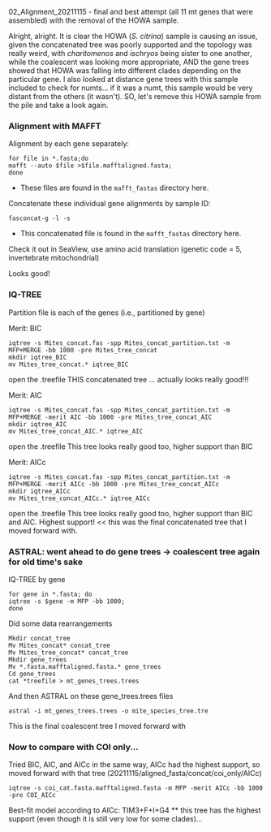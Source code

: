 02_Alignment_20211115 - final and best attempt (all 11 mt genes that were assembled) with the removal of the HOWA sample.

Alright, alright. It is clear the HOWA (*S. citrina*) sample is causing an issue, given the concatenated tree was poorly supported and the topology was really weird, with *charitomenos* and *ischryos* being sister to one another, while the coalescent was looking more appropriate, AND the gene trees showed that HOWA was falling into different clades depending on the particular gene. I also looked at distance gene trees with this sample included to check for numts... if it was a numt, this sample would be very distant from the others (it wasn't). SO, let's remove this HOWA sample from the pile and take a look again.

### Alignment with MAFFT

Alignment by each gene separately:

```
for file in *.fasta;do 
mafft --auto $file >$file.mafftaligned.fasta; 
done
```

- These files are found in the `mafft_fastas` directory here.

Concatenate these individual gene alignments by sample ID:

```
fasconcat-g -l -s
```

- This concatenated file is found in the `mafft_fastas` directory here.

Check it out in SeaView, use amino acid translation (genetic code = 5, invertebrate mitochondrial)

Looks good!


### IQ-TREE

Partition file is each of the genes (i.e., partitioned by gene)

Merit: BIC
```
iqtree -s Mites_concat.fas -spp Mites_concat_partition.txt -m MFP+MERGE -bb 1000 -pre Mites_tree_concat
mkdir iqtree_BIC
mv Mites_tree_concat.* iqtree_BIC
```
open the .treefile
THIS concatenated tree … actually looks really good!!!


Merit: AIC
```
iqtree -s Mites_concat.fas -spp Mites_concat_partition.txt -m MFP+MERGE -merit AIC -bb 1000 -pre Mites_tree_concat_AIC
mkdir iqtree_AIC
mv Mites_tree_concat_AIC.* iqtree_AIC
```
open the .treefile
This tree looks really good too, higher support than BIC


Merit: AICc
```
iqtree -s Mites_concat.fas -spp Mites_concat_partition.txt -m MFP+MERGE -merit AICc -bb 1000 -pre Mites_tree_concat_AICc
mkdir iqtree_AICc
mv Mites_tree_concat_AICc.* iqtree_AICc
```
open the .treefile
This tree looks really good too, higher support than BIC and AIC. Highest support! << this was the final concatenated tree that I moved forward with.



### ASTRAL: went ahead to do gene trees -> coalescent tree again for old time's sake

IQ-TREE by gene
```
for gene in *.fasta; do
iqtree -s $gene -m MFP -bb 1000;
done
```

Did some data rearrangements

```
Mkdir concat_tree
Mv Mites_concat* concat_tree
Mv Mites_tree_concat* concat_tree
Mkdir gene_trees
Mv *.fasta.mafftaligned.fasta.* gene_trees
Cd gene_trees
cat *treefile > mt_genes_trees.trees
```

And then ASTRAL on these gene_trees.trees files

```
astral -i mt_genes_trees.trees -o mite_species_tree.tre
```

This is the final coalescent tree I moved forward with


### Now to compare with COI only...

Tried BIC, AIC, and AICc in the same way, AICc had the highest support, so moved forward with that tree (20211115/aligned_fasta/concat/coi_only/AICc)

```
iqtree -s coi_cat.fasta.mafftaligned.fasta -m MFP -merit AICc -bb 1000 -pre COI_AICc
```

Best-fit model according to AICc: TIM3+F+I+G4 ** this tree has the highest support (even though it is still very low for some clades)...



